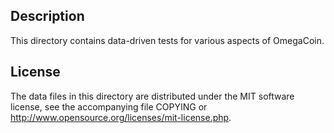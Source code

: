 Description
------------

This directory contains data-driven tests for various aspects of OmegaCoin.

License
--------

The data files in this directory are distributed under the MIT software
license, see the accompanying file COPYING or
http://www.opensource.org/licenses/mit-license.php.

